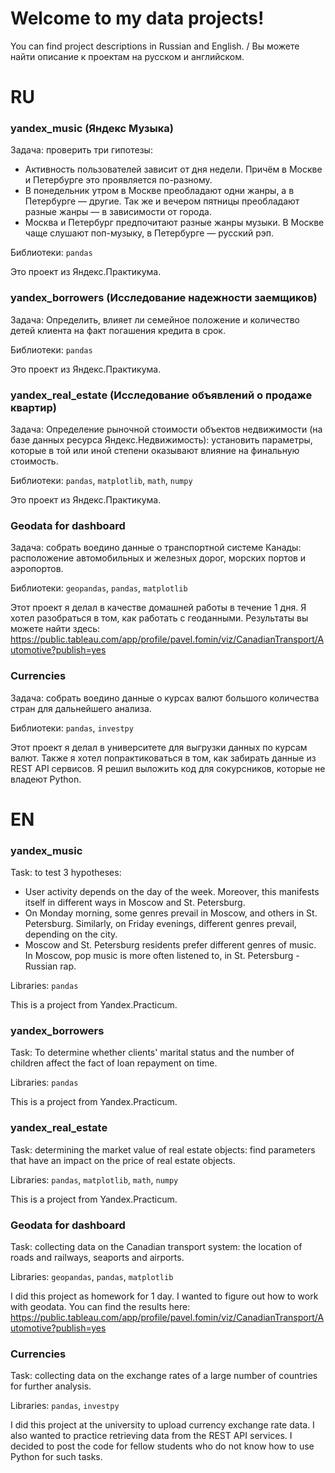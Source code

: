 # Welcome to my data projects!
You can find project descriptions in Russian and English. / Вы можете найти описание к проектам на русском и английском. 

# RU
### yandex_music (Яндекс Музыка)
Задача: проверить три гипотезы:
- Активность пользователей зависит от дня недели. Причём в Москве и Петербурге это проявляется по-разному.
- В понедельник утром в Москве преобладают одни жанры, а в Петербурге — другие. Так же и вечером пятницы преобладают разные жанры — в зависимости от города.
- Москва и Петербург предпочитают разные жанры музыки. В Москве чаще слушают поп-музыку, в Петербурге — русский рэп.

Библиотеки: `pandas`

Это проект из Яндекс.Практикума.

### yandex_borrowers (Исследование надежности заемщиков)
Задача: Определить, влияет ли семейное положение и количество детей клиента на факт погашения кредита в срок.

Библиотеки: `pandas`

Это проект из Яндекс.Практикума.


### yandex_real_estate (Исследование объявлений о продаже квартир)
Задача: Определение рыночной стоимости объектов недвижимости (на базе данных ресурса Яндекс.Недвижимость): установить параметры, которые в той или иной степени оказывают влияние на финальную стоимость. 

Библиотеки: `pandas`, `matplotlib`, `math`, `numpy`

Это проект из Яндекс.Практикума.

### Geodata for dashboard
Задача: собрать воедино данные о транспортной системе Канады: расположение автомобильных и железных дорог, морских портов и аэропортов.

Библиотеки: `geopandas`, `pandas`, `matplotlib`

Этот проект я делал в качестве домашней работы в течение 1 дня. Я хотел разобраться в том, как работать с геоданными. Результаты вы можете найти здесь: https://public.tableau.com/app/profile/pavel.fomin/viz/CanadianTransport/Automotive?publish=yes

### Currencies
Задача: собрать воедино данные о курсах валют большого количества стран для дальнейшего анализа.

Библиотеки: `pandas`, `investpy`

Этот проект я делал в университете для выгрузки данных по курсам валют. Также я хотел попрактиковаться в том, как забирать данные из REST API сервисов. Я решил выложить код для сокурсников, которые не владеют Python.

# EN
### yandex_music
Task: to test 3 hypotheses:
- User activity depends on the day of the week. Moreover, this manifests itself in different ways in Moscow and St. Petersburg.
- On Monday morning, some genres prevail in Moscow, and others in St. Petersburg. Similarly, on Friday evenings, different genres prevail, depending on the city.
- Moscow and St. Petersburg residents prefer different genres of music. In Moscow, pop music is more often listened to, in St. Petersburg - Russian rap.

Libraries: `pandas`

This is a project from Yandex.Practicum.

### yandex_borrowers 
Task: To determine whether clients' marital status and the number of children affect the fact of loan repayment on time.

Libraries: `pandas`

This is a project from Yandex.Practicum.

### yandex_real_estate
Task: determining the market value of real estate objects: find parameters that have an impact on the price of real estate objects. 

Libraries: `pandas`, `matplotlib`, `math`, `numpy`

This is a project from Yandex.Practicum.

### Geodata for dashboard
Task: collecting data on the Canadian transport system: the location of roads and railways, seaports and airports.

Libraries: `geopandas`, `pandas`, `matplotlib`

I did this project as homework for 1 day. I wanted to figure out how to work with geodata. You can find the results here: https://public.tableau.com/app/profile/pavel.fomin/viz/CanadianTransport/Automotive?publish=yes

### Currencies
Task: collecting data on the exchange rates of a large number of countries for further analysis.

Libraries: `pandas`, `investpy`

I did this project at the university to upload currency exchange rate data. I also wanted to practice retrieving data from the REST API services. I decided to post the code for fellow students who do not know how to use Python for such tasks.
